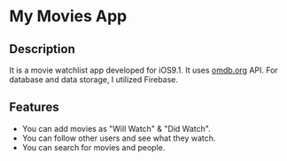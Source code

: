 # My Movies App

## Description

It is a movie watchlist app developed for iOS9.1. It uses [omdb.org](http://www.omdb.org/) API. For database and data storage, I utilized Firebase.

## Features

- You can add movies as "Will Watch" & "Did Watch".
- You can follow other users and see what they watch.
- You can search for movies and people.
